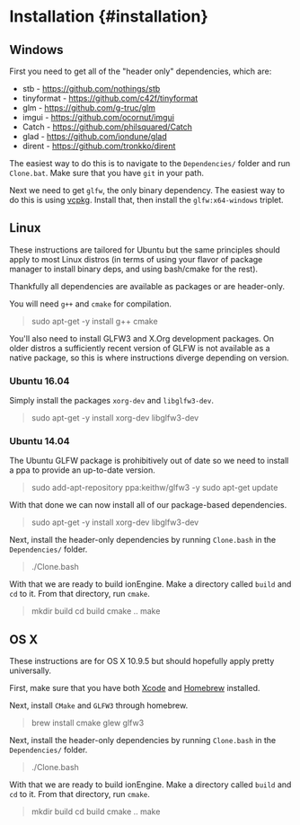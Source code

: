 
Installation                   {#installation}
============


Windows
-------

First you need to get all of the "header only" dependencies, which are:

- stb - https://github.com/nothings/stb
- tinyformat - https://github.com/c42f/tinyformat
- glm - https://github.com/g-truc/glm
- imgui - https://github.com/ocornut/imgui
- Catch - https://github.com/philsquared/Catch
- glad - https://github.com/iondune/glad
- dirent - https://github.com/tronkko/dirent

The easiest way to do this is to navigate to the `Dependencies/` folder and run `Clone.bat`.
Make sure that you have `git` in your path.

Next we need to get `glfw`, the only binary dependency.
The easiest way to do this is using [vcpkg](https://github.com/Microsoft/vcpkg>).
Install that, then install the `glfw:x64-windows` triplet.



Linux
-----

These instructions are tailored for Ubuntu but the same principles should apply to most Linux distros (in terms of using your flavor of package manager to install binary deps, and using bash/cmake for the rest).

Thankfully all dependencies are available as packages or are header-only.

You will need `g++` and `cmake` for compilation.


   > sudo apt-get -y install g++ cmake


You'll also need to install GLFW3 and X.Org development packages.
On older distros a sufficiently recent version of GLFW is not available as a native package, so this is where instructions diverge depending on version.


### Ubuntu 16.04

Simply install the packages `xorg-dev` and `libglfw3-dev`.

   > sudo apt-get -y install xorg-dev libglfw3-dev



### Ubuntu 14.04

The Ubuntu GLFW package is prohibitively out of date so we need to install a ppa to provide an up-to-date version.

   > sudo add-apt-repository ppa:keithw/glfw3 -y
   > sudo apt-get update

With that done we can now install all of our package-based dependencies.

   > sudo apt-get -y install xorg-dev libglfw3-dev

Next, install the header-only dependencies by running `Clone.bash` in the `Dependencies/` folder.

   > ./Clone.bash

With that we are ready to build ionEngine.
Make a directory called `build` and `cd` to it.
From that directory, run `cmake`.

   > mkdir build
   > cd build
   > cmake ..
   > make



OS X
----

These instructions are for OS X 10.9.5 but should hopefully apply pretty universally.

First, make sure that you have both [Xcode](https://developer.apple.com/xcode/download/) and [Homebrew](http://brew.sh/) installed.

Next, install `CMake` and `GLFW3` through homebrew.

   > brew install cmake glew glfw3

Next, install the header-only dependencies by running `Clone.bash` in the `Dependencies/` folder.

   > ./Clone.bash

With that we are ready to build ionEngine.
Make a directory called `build` and `cd` to it.
From that directory, run `cmake`.

   > mkdir build
   > cd build
   > cmake ..
   > make
